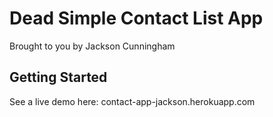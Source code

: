 Dead Simple Contact List App
=============

Brought to you by Jackson Cunningham

## Getting Started

See a live demo here: contact-app-jackson.herokuapp.com
